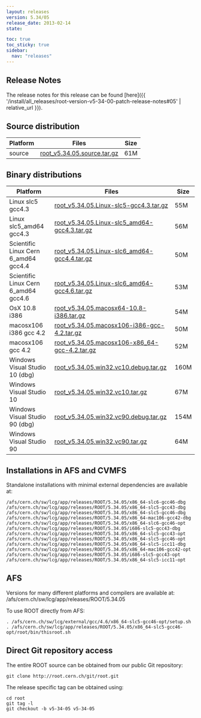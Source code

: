 ```yaml
---
layout: releases
version: 5.34/05
release_date: 2013-02-14
state:

toc: true
toc_sticky: true
sidebar:
  nav: "releases"
---
```


## Release Notes

The release notes for this release can be found [here]({{ '/install/all_releases/root-version-v5-34-00-patch-release-notes#05' | relative_url }}).

## Source distribution

| Platform       | Files | Size |
|-----------|-------|-----|
| source | [root_v5.34.05.source.tar.gz](https://root.cern.ch/download/root_v5.34.05.source.tar.gz) |  61M |


## Binary distributions

| Platform       | Files | Size |
|-----------|-------|-----|
| Linux slc5 gcc4.3 | [root_v5.34.05.Linux-slc5-gcc4.3.tar.gz](https://root.cern.ch/download/root_v5.34.05.Linux-slc5-gcc4.3.tar.gz) |  55M |
| Linux slc5_amd64 gcc4.3 | [root_v5.34.05.Linux-slc5_amd64-gcc4.3.tar.gz](https://root.cern.ch/download/root_v5.34.05.Linux-slc5_amd64-gcc4.3.tar.gz) |  56M |
| Scientific Linux Cern 6_amd64 gcc4.4 | [root_v5.34.05.Linux-slc6_amd64-gcc4.4.tar.gz](https://root.cern.ch/download/root_v5.34.05.Linux-slc6_amd64-gcc4.4.tar.gz) |  50M |
| Scientific Linux Cern 6_amd64 gcc4.6 | [root_v5.34.05.Linux-slc6_amd64-gcc4.6.tar.gz](https://root.cern.ch/download/root_v5.34.05.Linux-slc6_amd64-gcc4.6.tar.gz) |  53M |
| OsX 10.8 i386 | [root_v5.34.05.macosx64-10.8-i386.tar.gz](https://root.cern.ch/download/root_v5.34.05.macosx64-10.8-i386.tar.gz) |  54M |
| macosx106 i386 gcc 4.2 | [root_v5.34.05.macosx106-i386-gcc-4.2.tar.gz](https://root.cern.ch/download/root_v5.34.05.macosx106-i386-gcc-4.2.tar.gz) |  50M |
| macosx106 gcc 4.2 | [root_v5.34.05.macosx106-x86_64-gcc-4.2.tar.gz](https://root.cern.ch/download/root_v5.34.05.macosx106-x86_64-gcc-4.2.tar.gz) |  52M |
| Windows Visual Studio 10 (dbg) | [root_v5.34.05.win32.vc10.debug.tar.gz](https://root.cern.ch/download/root_v5.34.05.win32.vc10.debug.tar.gz) | 160M |
| Windows Visual Studio 10 | [root_v5.34.05.win32.vc10.tar.gz](https://root.cern.ch/download/root_v5.34.05.win32.vc10.tar.gz) |  67M |
| Windows Visual Studio 90 (dbg) | [root_v5.34.05.win32.vc90.debug.tar.gz](https://root.cern.ch/download/root_v5.34.05.win32.vc90.debug.tar.gz) | 154M |
| Windows Visual Studio 90 | [root_v5.34.05.win32.vc90.tar.gz](https://root.cern.ch/download/root_v5.34.05.win32.vc90.tar.gz) |  64M |



## Installations in AFS and CVMFS
Standalone installations with minimal external dependencies are available at:
~~~
/afs/cern.ch/sw/lcg/app/releases/ROOT/5.34.05/x86_64-slc6-gcc46-dbg
/afs/cern.ch/sw/lcg/app/releases/ROOT/5.34.05/x86_64-slc5-gcc43-dbg
/afs/cern.ch/sw/lcg/app/releases/ROOT/5.34.05/x86_64-slc5-gcc46-dbg
/afs/cern.ch/sw/lcg/app/releases/ROOT/5.34.05/x86_64-mac106-gcc42-dbg
/afs/cern.ch/sw/lcg/app/releases/ROOT/5.34.05/x86_64-slc6-gcc46-opt
/afs/cern.ch/sw/lcg/app/releases/ROOT/5.34.05/i686-slc5-gcc43-dbg
/afs/cern.ch/sw/lcg/app/releases/ROOT/5.34.05/x86_64-slc5-gcc43-opt
/afs/cern.ch/sw/lcg/app/releases/ROOT/5.34.05/x86_64-slc5-gcc46-opt
/afs/cern.ch/sw/lcg/app/releases/ROOT/5.34.05/x86_64-slc5-icc11-dbg
/afs/cern.ch/sw/lcg/app/releases/ROOT/5.34.05/x86_64-mac106-gcc42-opt
/afs/cern.ch/sw/lcg/app/releases/ROOT/5.34.05/i686-slc5-gcc43-opt
/afs/cern.ch/sw/lcg/app/releases/ROOT/5.34.05/x86_64-slc5-icc11-opt
~~~

## AFS
Versions for many different platforms and compilers are available at:
/afs/cern.ch/sw/lcg/app/releases/ROOT/5.34.05

To use ROOT directly from AFS:
~~~
. /afs/cern.ch/sw/lcg/external/gcc/4.6/x86_64-slc5-gcc46-opt/setup.sh
. /afs/cern.ch/sw/lcg/app/releases/ROOT/5.34.05/x86_64-slc5-gcc46-opt/root/bin/thisroot.sh
~~~

## Direct Git repository access
The entire ROOT source can be obtained from our public Git repository:

~~~
git clone http://root.cern.ch/git/root.git
~~~
The release specific tag can be obtained using:
~~~
cd root
git tag -l
git checkout -b v5-34-05 v5-34-05
~~~
